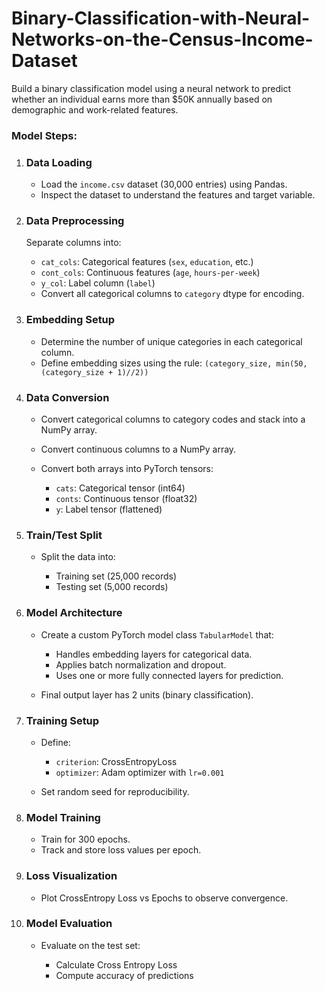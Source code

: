# Binary-Classification-with-Neural-Networks-on-the-Census-Income-Dataset

Build a binary classification model using a neural network to predict whether an individual earns more than \$50K annually based on demographic and work-related features.

###  Model Steps:

1. ### Data Loading

   * Load the `income.csv` dataset (30,000 entries) using Pandas.
   * Inspect the dataset to understand the features and target variable.

2. ###  Data Preprocessing

    Separate columns into:

     * `cat_cols`: Categorical features (`sex`, `education`, etc.)
     * `cont_cols`: Continuous features (`age`, `hours-per-week`)
     * `y_col`: Label column (`label`)
   * Convert all categorical columns to `category` dtype for encoding.

3. ###  Embedding Setup

   * Determine the number of unique categories in each categorical column.
   * Define embedding sizes using the rule: `(category_size, min(50, (category_size + 1)//2))`

4. ###  Data Conversion

   * Convert categorical columns to category codes and stack into a NumPy array.
   * Convert continuous columns to a NumPy array.
   * Convert both arrays into PyTorch tensors:

     * `cats`: Categorical tensor (int64)
     * `conts`: Continuous tensor (float32)
     * `y`: Label tensor (flattened)

5. ###  Train/Test Split

   * Split the data into:

     * Training set (25,000 records)
     * Testing set (5,000 records)

6. ### Model Architecture

   * Create a custom PyTorch model class `TabularModel` that:

     * Handles embedding layers for categorical data.
     * Applies batch normalization and dropout.
     * Uses one or more fully connected layers for prediction.
   * Final output layer has 2 units (binary classification).

7. ### Training Setup

   * Define:

     * `criterion`: CrossEntropyLoss
     * `optimizer`: Adam optimizer with `lr=0.001`
   * Set random seed for reproducibility.

8. ### Model Training

   * Train for 300 epochs.
   * Track and store loss values per epoch.

9. ###  Loss Visualization

   * Plot CrossEntropy Loss vs Epochs to observe convergence.

10. ### Model Evaluation

    * Evaluate on the test set:

      * Calculate Cross Entropy Loss
      * Compute accuracy of predictions

